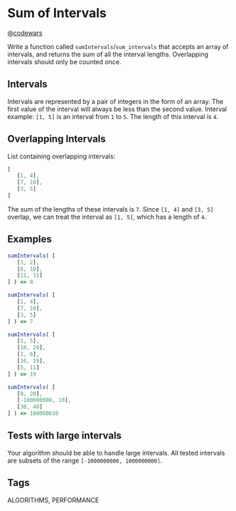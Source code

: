 # Sum of Intervals

[@codewars](https://www.codewars.com/kata/52b7ed099cdc285c300001cd)

Write a function called `sumIntervals`/`sum_intervals` that accepts an array of intervals, and returns the sum of all the interval lengths. Overlapping intervals should only be counted once.

## Intervals

Intervals are represented by a pair of integers in the form of an array. The first value of the interval will always be less than the second value. Interval example: `[1, 5]` is an interval from `1` to `5`. The length of this interval is `4`.

## Overlapping Intervals

List containing overlapping intervals:

```typescript
[
   [1, 4],
   [7, 10],
   [3, 5]
]
```

The sum of the lengths of these intervals is `7`. Since `[1, 4]` and `[3, 5]` overlap, we can treat the interval as `[1, 5]`, which has a length of `4`.

## Examples

```typescript
sumIntervals( [
   [1, 2],
   [6, 10],
   [11, 15]
] ) => 9

sumIntervals( [
   [1, 4],
   [7, 10],
   [3, 5]
] ) => 7

sumIntervals( [
   [1, 5],
   [10, 20],
   [1, 6],
   [16, 19],
   [5, 11]
] ) => 19

sumIntervals( [
   [0, 20],
   [-100000000, 10],
   [30, 40]
] ) => 100000030
```

## Tests with large intervals

Your algorithm should be able to handle large intervals. All tested intervals are subsets of the range `[-1000000000, 1000000000]`.

## Tags

ALGORITHMS, PERFORMANCE
